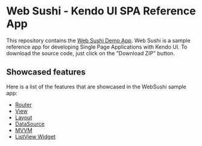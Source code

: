 Web Sushi - Kendo UI SPA Reference App
==================

This repository contains the [Web Sushi Demo App](http://demos.telerik.com/kendo-ui/websushi/). Web Sushi is a sample reference app for developing Single Page Applications with Kendo UI. To download the source code, just click on the "Download ZIP" button.

## Showcased features 

Here is a list of the features that are showcased in the WebSushi sample app:

- [Router](http://docs.telerik.com/kendo-ui/getting-started/framework/spa/router)
- [View](http://docs.telerik.com/kendo-ui/getting-started/framework/spa/view)
- [Layout](http://docs.telerik.com/kendo-ui/getting-started/framework/spa/layout)
- [DataSource](http://docs.telerik.com/kendo-ui/getting-started/framework/datasource/overview)
- [MVVM](http://docs.telerik.com/kendo-ui/getting-started/framework/mvvm/overview)
- [ListView Widget](http://docs.telerik.com/kendo-ui/getting-started/web/listview/overview)
